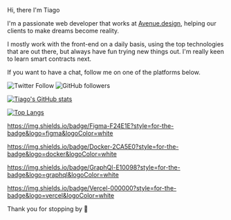 Hi, there I'm Tiago 

I'm a passionate web developer that works at [Avenue.design](https://avenue.design/), helping our clients to make dreams become reality.

I mostly work with the front-end on a daily basis, using the top technologies that are out there, but always have fun trying new things out.
I'm really keen to learn smart contracts next.

If you want to have a chat, follow me on one of the platforms below.

![Twitter Follow](https://img.shields.io/twitter/follow/britotiagos?label=Tiago%20Brito&style=social)
![GitHub followers](https://img.shields.io/github/followers/britotiagos?label=Tiago%20Brito&style=social)



[![Tiago's GitHub stats](https://github-readme-stats.vercel.app/api?username=britotiagos&count_private=true&show_icons=true)](https://github.com/britotiagos/github-readme-stats)

[![Top Langs](https://github-readme-stats.vercel.app/api/top-langs/?username=britotiagos&layout=compact)](https://github.com/britotiagos/github-readme-stats)

https://img.shields.io/badge/Figma-F24E1E?style=for-the-badge&logo=figma&logoColor=white

https://img.shields.io/badge/Docker-2CA5E0?style=for-the-badge&logo=docker&logoColor=white

https://img.shields.io/badge/GraphQl-E10098?style=for-the-badge&logo=graphql&logoColor=white

https://img.shields.io/badge/Vercel-000000?style=for-the-badge&logo=vercel&logoColor=white



Thank you for stopping by 👋



